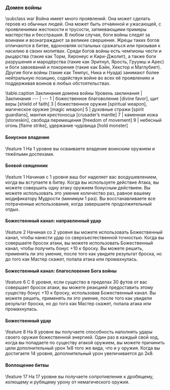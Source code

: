 ### Домен войны
\subclass war
Война имеет много проявлений. Она может сделать героев из обычных людей. Она может быть отчаянной и ужасающей, с проявлениями жестокости и трусости, затмевающими примеры мастерства и бесстрашия. В любом случае, боги войны следят за воинами и вознаграждают за великие свершения. Жрецы таких богов отличаются в битве, вдохновляя остальных сражаться или призывая к насилию в своих молитвах. Среди богов войны есть чемпионы чести и рыцарства (такие как Торм, Хиронеус и Кири-Джолит), а также боги разрушения и мародёрства (такие как Эритнул, Ярость, Груумш и Арес) и боги завоеваний и покорения (такие как Бэйн, Хекстор и Маглубиет). Другие боги войны (такие как Темпус, Ника и Нуада) занимают более нейтральную позицию, содействуя войне во всех её проявлениях и поддерживая воинов в любых обстоятельствах.

\table.caption Заклинания домена войны
Уровень заклинания | Заклинания
--- | ---
1 | божественное благоволение [divine favor], щит веры [shield of faith]
3 | божественное оружие [spiritual weapon], магическое оружие [magic weapon]
5 | духовные стражи [spirit guardians], мантия крестоносца [crusader’s mantle]
7 | каменная кожа [stoneskin], свобода перемещения [freedom of movement]
9 | небесный огонь [flame strike], удержание чудовища [hold monster]

#### Бонусное владение
\feature 1
На 1 уровне вы осваиваете владение воинским оружием и тяжёлыми доспехами.

#### Боевой священник
\feature 1
Начиная с 1 уровня ваш бог наделяет вас воодушевлением, когда вы вступаете в битву. Когда вы используете действие Атака, вы можете совершить одну атаку оружием бонусным действием. Вы можете использовать это умение количество раз, равное вашему модификатору Мудрости (минимум 1 раз). Вы восстанавливаете все потраченные использования, когда завершаете продолжительный отдых.

#### Божественный канал: направленный удар
\feature 2
Начиная со 2 уровня вы можете использовать Божественный канал, чтобы нанести удар со сверхъестественной точностью. Когда вы совершаете бросок атаки, вы можете использовать Божественный канал, чтобы получить бонус +10 к броску. Вы можете решить, применять ли это умение, после того как увидите результат броска, но до того как Мастер скажет, попала атака или промахнулась.

#### Божественный канал: благословение Бога войны
\feature 6
С 6 уровня, если существо в пределах 30 футов от вас совершает бросок атаки, вы можете реакцией предоставить этому существу бонус +10 к броску, использовав Божественный канал. Вы можете решить, применять ли это умение, после того как увидели результат броска, но до того как Мастер скажет, попала атака или промахнулась.

#### Божественный удар
\feature 8
На 8 уровне вы получаете способность наполнять удары своего оружия божественной энергией. Один раз в каждый свой ход, когда вы попадаете по существу атакой оружием, вы можете причинить цели дополнительный урон 1к8 того же вида, что и у оружия. Когда вы достигаете 14 уровня, дополнительный урон увеличивается до 2к8.

#### Воплощение битвы
\feature 17
На 17 уровне вы получаете сопротивление к дробящему, колющему и рубящему урону от немагического оружия.
